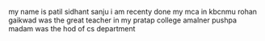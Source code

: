 my name is patil sidhant sanju
i am recenty done my mca in kbcnmu
rohan gaikwad was the great teacher in my pratap college amalner
pushpa madam was the hod of cs department
